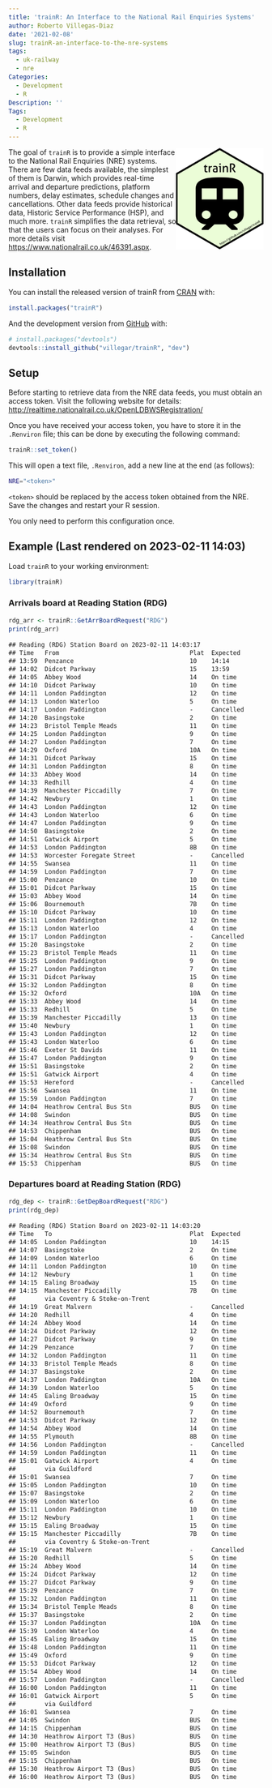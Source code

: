 ```yaml
---
title: 'trainR: An Interface to the National Rail Enquiries Systems'
author: Roberto Villegas-Diaz
date: '2021-02-08'
slug: trainR-an-interface-to-the-nre-systems
tags:
  - uk-railway
  - nre
Categories:
  - Development
  - R
Description: ''
Tags:
  - Development
  - R
---
```


<img src="https://raw.githubusercontent.com/villegar/trainR/main/inst/images/logo.png" alt="logo" align="right" height=200px/>

The goal of `trainR` is to provide a simple interface to the 
National Rail Enquiries (NRE) systems. There are few data feeds 
available, the simplest of them is Darwin, which provides real-time 
arrival and departure predictions, platform numbers, delay estimates, 
schedule changes and cancellations. Other data feeds provide historical 
data, Historic Service Performance (HSP), and much more. `trainR` 
simplifies the data retrieval, so that the users can focus on their 
analyses. For more details visit 
https://www.nationalrail.co.uk/46391.aspx.

## Installation

You can install the released version of trainR from [CRAN](https://CRAN.R-project.org) with:

``` r
install.packages("trainR")
```

And the development version from [GitHub](https://github.com/) with:

``` r
# install.packages("devtools")
devtools::install_github("villegar/trainR", "dev")
```

## Setup
Before starting to retrieve data from the NRE data feeds, you must obtain an access token. 
Visit the following website for details: http://realtime.nationalrail.co.uk/OpenLDBWSRegistration/

Once you have received your access token, you have to store it in the `.Renviron` file; this can be 
done by executing the following command:


```r
trainR::set_token()
```

This will open a text file, `.Renviron`, add a new line at the end (as follows):

```bash
NRE="<token>"
```

`<token>` should be replaced by the access token obtained from the NRE. Save the changes and restart 
your R session.

You only need to perform this configuration once.

## Example (Last rendered on 2023-02-11 14:03)

Load `trainR` to your working environment:

```r
library(trainR)
```

### Arrivals board at Reading Station (RDG)


```r
rdg_arr <- trainR::GetArrBoardRequest("RDG")
print(rdg_arr)
```

```
## Reading (RDG) Station Board on 2023-02-11 14:03:17
## Time   From                                    Plat  Expected
## 13:59  Penzance                                10    14:14
## 14:02  Didcot Parkway                          15    13:59
## 14:05  Abbey Wood                              14    On time
## 14:10  Didcot Parkway                          10    On time
## 14:11  London Paddington                       12    On time
## 14:13  London Waterloo                         5     On time
## 14:17  London Paddington                       -     Cancelled
## 14:20  Basingstoke                             2     On time
## 14:23  Bristol Temple Meads                    11    On time
## 14:25  London Paddington                       9     On time
## 14:27  London Paddington                       7     On time
## 14:29  Oxford                                  10A   On time
## 14:31  Didcot Parkway                          15    On time
## 14:31  London Paddington                       8     On time
## 14:33  Abbey Wood                              14    On time
## 14:33  Redhill                                 4     On time
## 14:39  Manchester Piccadilly                   7     On time
## 14:42  Newbury                                 1     On time
## 14:43  London Paddington                       12    On time
## 14:43  London Waterloo                         6     On time
## 14:47  London Paddington                       9     On time
## 14:50  Basingstoke                             2     On time
## 14:51  Gatwick Airport                         5     On time
## 14:53  London Paddington                       8B    On time
## 14:53  Worcester Foregate Street               -     Cancelled
## 14:55  Swansea                                 11    On time
## 14:59  London Paddington                       7     On time
## 15:00  Penzance                                10    On time
## 15:01  Didcot Parkway                          15    On time
## 15:03  Abbey Wood                              14    On time
## 15:06  Bournemouth                             7B    On time
## 15:10  Didcot Parkway                          10    On time
## 15:11  London Paddington                       12    On time
## 15:13  London Waterloo                         4     On time
## 15:17  London Paddington                       -     Cancelled
## 15:20  Basingstoke                             2     On time
## 15:23  Bristol Temple Meads                    11    On time
## 15:25  London Paddington                       9     On time
## 15:27  London Paddington                       7     On time
## 15:31  Didcot Parkway                          15    On time
## 15:32  London Paddington                       8     On time
## 15:32  Oxford                                  10A   On time
## 15:33  Abbey Wood                              14    On time
## 15:33  Redhill                                 5     On time
## 15:39  Manchester Piccadilly                   13    On time
## 15:40  Newbury                                 1     On time
## 15:43  London Paddington                       12    On time
## 15:43  London Waterloo                         6     On time
## 15:46  Exeter St Davids                        11    On time
## 15:47  London Paddington                       9     On time
## 15:51  Basingstoke                             2     On time
## 15:51  Gatwick Airport                         4     On time
## 15:53  Hereford                                -     Cancelled
## 15:56  Swansea                                 11    On time
## 15:59  London Paddington                       7     On time
## 14:04  Heathrow Central Bus Stn                BUS   On time
## 14:08  Swindon                                 BUS   On time
## 14:34  Heathrow Central Bus Stn                BUS   On time
## 14:53  Chippenham                              BUS   On time
## 15:04  Heathrow Central Bus Stn                BUS   On time
## 15:08  Swindon                                 BUS   On time
## 15:34  Heathrow Central Bus Stn                BUS   On time
## 15:53  Chippenham                              BUS   On time
```

### Departures board at Reading Station (RDG)


```r
rdg_dep <- trainR::GetDepBoardRequest("RDG")
print(rdg_dep)
```

```
## Reading (RDG) Station Board on 2023-02-11 14:03:20
## Time   To                                      Plat  Expected
## 14:05  London Paddington                       10    14:15
## 14:07  Basingstoke                             2     On time
## 14:09  London Waterloo                         6     On time
## 14:11  London Paddington                       10    On time
## 14:12  Newbury                                 1     On time
## 14:15  Ealing Broadway                         15    On time
## 14:15  Manchester Piccadilly                   7B    On time
##        via Coventry & Stoke-on-Trent           
## 14:19  Great Malvern                           -     Cancelled
## 14:20  Redhill                                 4     On time
## 14:24  Abbey Wood                              14    On time
## 14:24  Didcot Parkway                          12    On time
## 14:27  Didcot Parkway                          9     On time
## 14:29  Penzance                                7     On time
## 14:32  London Paddington                       11    On time
## 14:33  Bristol Temple Meads                    8     On time
## 14:37  Basingstoke                             2     On time
## 14:37  London Paddington                       10A   On time
## 14:39  London Waterloo                         5     On time
## 14:45  Ealing Broadway                         15    On time
## 14:49  Oxford                                  9     On time
## 14:52  Bournemouth                             7     On time
## 14:53  Didcot Parkway                          12    On time
## 14:54  Abbey Wood                              14    On time
## 14:55  Plymouth                                8B    On time
## 14:56  London Paddington                       -     Cancelled
## 14:59  London Paddington                       11    On time
## 15:01  Gatwick Airport                         4     On time
##        via Guildford                           
## 15:01  Swansea                                 7     On time
## 15:05  London Paddington                       10    On time
## 15:07  Basingstoke                             2     On time
## 15:09  London Waterloo                         6     On time
## 15:11  London Paddington                       10    On time
## 15:12  Newbury                                 1     On time
## 15:15  Ealing Broadway                         15    On time
## 15:15  Manchester Piccadilly                   7B    On time
##        via Coventry & Stoke-on-Trent           
## 15:19  Great Malvern                           -     Cancelled
## 15:20  Redhill                                 5     On time
## 15:24  Abbey Wood                              14    On time
## 15:24  Didcot Parkway                          12    On time
## 15:27  Didcot Parkway                          9     On time
## 15:29  Penzance                                7     On time
## 15:32  London Paddington                       11    On time
## 15:34  Bristol Temple Meads                    8     On time
## 15:37  Basingstoke                             2     On time
## 15:37  London Paddington                       10A   On time
## 15:39  London Waterloo                         4     On time
## 15:45  Ealing Broadway                         15    On time
## 15:48  London Paddington                       11    On time
## 15:49  Oxford                                  9     On time
## 15:53  Didcot Parkway                          12    On time
## 15:54  Abbey Wood                              14    On time
## 15:57  London Paddington                       -     Cancelled
## 16:00  London Paddington                       11    On time
## 16:01  Gatwick Airport                         5     On time
##        via Guildford                           
## 16:01  Swansea                                 7     On time
## 14:05  Swindon                                 BUS   On time
## 14:15  Chippenham                              BUS   On time
## 14:30  Heathrow Airport T3 (Bus)               BUS   On time
## 15:00  Heathrow Airport T3 (Bus)               BUS   On time
## 15:05  Swindon                                 BUS   On time
## 15:15  Chippenham                              BUS   On time
## 15:30  Heathrow Airport T3 (Bus)               BUS   On time
## 16:00  Heathrow Airport T3 (Bus)               BUS   On time
```
